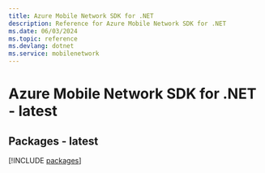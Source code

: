 ```yaml
---
title: Azure Mobile Network SDK for .NET
description: Reference for Azure Mobile Network SDK for .NET
ms.date: 06/03/2024
ms.topic: reference
ms.devlang: dotnet
ms.service: mobilenetwork
---
```

# Azure Mobile Network SDK for .NET - latest
## Packages - latest
[!INCLUDE [packages](mobile-network-index.md)]